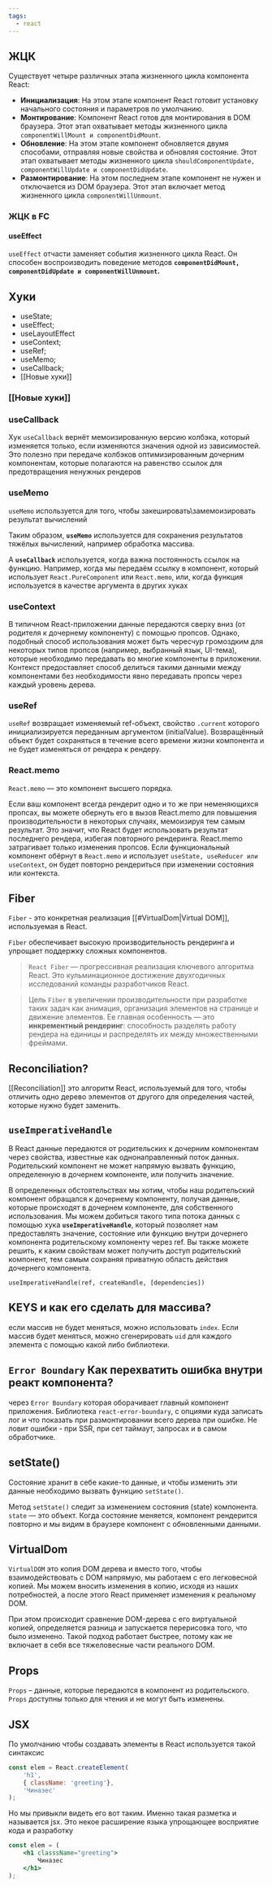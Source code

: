 ```yaml
---
tags:
  - react
---
```


## ЖЦК

Существует четыре различных этапа жизненного цикла компонента React:

- **Инициализация**: На этом этапе компонент React готовит установку начального состояния и параметров по умолчанию.
- **Монтирование**: Компонент React готов для монтирования в DOM браузера. Этот этап охватывает методы жизненного цикла `componentWillMount и componentDidMount`.
- **Обновление**: На этом этапе компонент обновляется двумя способами, отправляя новые свойства и обновляя состояние. Этот этап охватывает методы жизненного цикла `shouldComponentUpdate, componentWillUpdate и componentDidUpdate`.
- **Размонтирование**: На этом последнем этапе компонент не нужен и отключается из DOM браузера. Этот этап включает метод жизненного цикла `componentWillUnmount`.
### ЖЦК в FC
#### useEffect
`useEffect` отчасти заменяет события жизненного цикла React. Он способен воспроизводить поведение методов **`componentDidMount, componentDidUpdate и componentWillUnmount`.**

## Хуки
- useState;
- useEffect;
- useLayoutEffect
- useContext;
- useRef;
- useMemo;
- useCallback;
- [[Новые хуки]]
### [[Новые хуки]]
### useCallback

Хук `useCallback` вернёт мемоизированную версию колбэка, который изменяется только, если изменяются значения одной из зависимостей. Это полезно при передаче колбэков оптимизированным дочерним компонентам, которые полагаются на равенство ссылок для предотвращения ненужных рендеров
### useMemo

`useMemo` используется для того, чтобы закешировать\замемоизировать результат вычислений

Таким образом, **`useMemo`** используется для сохранения результатов тяжёлых вычислений, например обработка массива.

А **`useCallback`** используется, когда важна постоянность ссылок на функцию. Например, когда мы передаём ссылку в компонент, который использует `React.PureComponent` или `React.memo`, или, когда функция используется в качестве аргумента в других хуках

### useContext

В типичном React-приложении данные передаются сверху вниз (от родителя к дочернему компоненту) с помощью пропсов. Однако, подобный способ использования может быть чересчур громоздким для некоторых типов пропсов (например, выбранный язык, UI-тема), которые необходимо передавать во многие компоненты в приложении. Контекст предоставляет способ делиться такими данными между компонентами без необходимости явно передавать пропсы через каждый уровень дерева.
### **useRef**

`useRef` возвращает изменяемый ref-объект, свойство `.current` которого инициализируется переданным аргументом (initialValue). Возвращённый объект будет сохраняться в течение всего времени жизни компонента и не будет изменяться от рендера к рендеру.

### **React.memo**

`React.memo` — это компонент высшего порядка.

Если ваш компонент всегда рендерит одно и то же при неменяющихся пропсах, вы можете обернуть его в вызов React.memo для повышения производительности в некоторых случаях, мемоизируя тем самым результат. Это значит, что React будет использовать результат последнего рендера, избегая повторного рендеринга. React.memo затрагивает только изменения пропсов. Если функциональный компонент обёрнут в `React.memo` и использует `useState, useReducer или useContext`, он будет повторно рендериться при изменении состояния или контекста.
## **Fiber**

`Fiber` - это конкретная реализация [[#VirtualDom|Virtual DOM]], используемая в React.

`Fiber` обеспечивает высокую производительность рендеринга и упрощает поддержку сложных компонентов.

>`React Fiber` — прогрессивная реализация ключевого алгоритма React. Это кульминационное достижение двухгодичных исследований команды разработчиков React.

>Цель `Fiber` в увеличении производительности при разработке таких задач как анимация, организация элементов на странице и движение элементов. Ее главная особенность — это **инкрементный рендеринг**: способность разделять работу рендера на единицы и распределять их между множественными фреймами.

## Reconciliation?
[[Reconciliation]]
это алгоритм React, используемый для того, чтобы отличить одно дерево элементов от другого для определения частей, которые нужно будет заменить.

## `useImperativeHandle`

В React данные передаются от родительских к дочерним компонентам через свойства, известные как однонаправленный поток данных. Родительский компонент не может напрямую вызвать функцию, определенную в дочернем компоненте, или получить значение.

В определенных обстоятельствах мы хотим, чтобы наш родительский компонент обращался к дочернему компоненту, получая данные, которые происходят в дочернем компоненте, для собственного использования. Мы можем добиться такого типа потока данных с помощью хука **`useImperativeHandle`**, который позволяет нам предоставлять значение, состояние или функцию внутри дочернего компонента родительскому компоненту через ref. Вы также можете решить, к каким свойствам может получить доступ родительский компонент, тем самым сохраняя приватную область действия дочернего компонента.

`useImperativeHandle(ref, createHandle, [dependencies])`

## KEYS и как его сделать для массива?

если массив не будет меняться, можно использовать `index`. Если массив будет меняться, можно сгенерировать `uid` для каждого элемента с помощью какой либо библиотеки.

## `Error Boundary` Как перехватить ошибка внутри реакт компонента?

через `Error Boundary` которая оборачивает главный компонент приложения. Библиотека `react-error-boundary`, с опциями куда записать лог и что показать при размонтировании всего дерева при ошибке. Не ловит ошибки - при SSR, при сет таймаут, запросах и в самом обработчике.

## **setState()**

Состояние хранит в себе какие-то данные, и чтобы изменить эти данные необходимо вызвать функцию `setState()`.

Метод `setState()` следит за изменением состояния (state) компонента. `state` — это объект. Когда состояние меняется, компонент рендерится повторно и мы видим в браузере компонент с обновленными данными.

## VirtualDom

`VirtualDOM` это копия DOM дерева и вместо того, чтобы взаимодействовать с DOM напрямую, мы работаем с его легковесной копией. Мы можем вносить изменения в копию, исходя из наших потребностей, а после этого React применяет изменения к реальному DOM.

При этом происходит сравнение DOM-дерева с его виртуальной копией, определяется разница и запускается перерисовка того, что было изменено. Такой подход работает быстрее, потому как не включает в себя все тяжеловесные части реального DOM.
## Props

`Props` – данные, которые передаются в компонент из родительского. `Props` доступны только для чтения и не могут быть изменены.

## JSX

По умолчанию чтобы создавать элементы в React используется такой синтаксис

```jsx
const elem = React.createElement(
	'h1',
	{ className: 'greeting'},
	'Чиназес'
);
```

Но мы привыкли видеть его вот таким. Именно такая разметка и называется jsx. Это некое расширение языка упрощающее восприятие кода и разработку

```jsx
const elem = (
	<h1 classsName="greeting">
		Чиназес
	</h1>
);
```